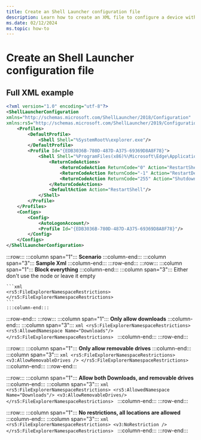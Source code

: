 ```yaml
---
title: Create an Shell Launcher configuration file
description: Learn how to create an XML file to configure a device with Shell Launcher.
ms.date: 02/12/2024
ms.topic: how-to
---
```


# Create an Shell Launcher configuration file

## Full XML example


```xml
<?xml version="1.0" encoding="utf-8"?>
<ShellLauncherConfiguration
xmlns="http://schemas.microsoft.com/ShellLauncher/2018/Configuration"
xmlns:rs5="http://schemas.microsoft.com/ShellLauncher/2019/Configuration">
    <Profiles>
        <DefaultProfile>
            <Shell Shell="%SystemRoot%\explorer.exe"/>
        </DefaultProfile>
        <Profile Id="{EDB3036B-780D-487D-A375-69369D8A8F78}">
            <Shell Shell="%ProgramFiles(x86)%\Microsoft\Edge\Application\msedge.exe --kiosk https://maps.heathrow.com --edge-kiosk-type=fullscreen --kiosk-idle-timeout-minutes=2" rs5:AppType="Desktop" rs5:AllAppsFullScreen="true">
                <ReturnCodeActions>
                    <ReturnCodeAction ReturnCode="0" Action="RestartShell"/>
                    <ReturnCodeAction ReturnCode="-1" Action="RestartDevice"/>
                    <ReturnCodeAction ReturnCode="255" Action="ShutdownDevice"/>
                </ReturnCodeActions>
                <DefaultAction Action="RestartShell"/>
            </Shell>
        </Profile>
    </Profiles>
    <Configs>
        <Config>
            <AutoLogonAccount/>
            <Profile Id="{EDB3036B-780D-487D-A375-69369D8A8F78}"/>
        </Config>
    </Configs>
</ShellLauncherConfiguration>
```

:::row:::
    :::column span="1":::
    **Scenario**
    :::column-end:::
    :::column span="3":::
    **Sample Xml**
    :::column-end:::
:::row-end:::
:::row:::
    :::column span="1":::
    **Block everything**
    :::column-end:::
    :::column span="3":::
    Either don't use the node or leave it empty

    ```xml
    <rs5:FileExplorerNamespaceRestrictions>
    </rs5:FileExplorerNamespaceRestrictions>
    ```
    :::column-end:::
:::row-end:::
:::row:::
    :::column span="1":::
    **Only allow downloads**
    :::column-end:::
    :::column span="3":::
    ```xml
    <rs5:FileExplorerNamespaceRestrictions>
        <rs5:AllowedNamespace Name="Downloads"/>
    </rs5:FileExplorerNamespaceRestrictions>
    ```
    :::column-end:::
:::row-end:::

:::row:::
    :::column span="1":::
    **Only allow removable drives**
    :::column-end:::
    :::column span="3":::
    ```xml
    <rs5:FileExplorerNamespaceRestrictions>
        <v3:AllowRemovableDrives />
    </rs5:FileExplorerNamespaceRestrictions>
    ```
    :::column-end:::
:::row-end:::

:::row:::
    :::column span="1":::
    **Allow both Downloads, and removable drives**
    :::column-end:::
    :::column span="3":::
    ```xml
    <rs5:FileExplorerNamespaceRestrictions>
        <rs5:AllowedNamespace Name="Downloads"/>
        <v3:AllowRemovableDrives/>
    </rs5:FileExplorerNamespaceRestrictions>
    ```
    :::column-end:::
:::row-end:::

:::row:::
    :::column span="1":::
    **No restrictions, all locations are allowed**
    :::column-end:::
    :::column span="3":::
    ```xml
    <rs5:FileExplorerNamespaceRestrictions>
        <v3:NoRestriction />
    </rs5:FileExplorerNamespaceRestrictions>
    ```
    :::column-end:::
:::row-end:::

<!--troubleshooting
Event Viewer
Run "eventvwr.msc"
Navigate to "Applications and Services Logs"
There are 2 areas of your interests:
"Microsoft-Windows-AssignedAccess"
"Microsoft-Windows-AssignedAccessBroker"
Before any repro, it's recommended to enable "Operational" channel to get the most of logs.
TraceLogging
<TBD>

Registry Key
These locations contain the latest Assigned Access Configuration:

HKLM\SOFTWARE\Microsoft\Windows\AssignedAccessConfiguration
HKLM\SOFTWARE\Microsoft\Windows\AssignedAccessCsp
These locations contain the latest "evaluated" configuration for each sign-in user:

"HKCU\SOFTWARE\Microsoft\Windows\AssignedAccessConfiguration" (If it doesn't exist, it means no Assigned Access to be enforced for this user.)
-->
